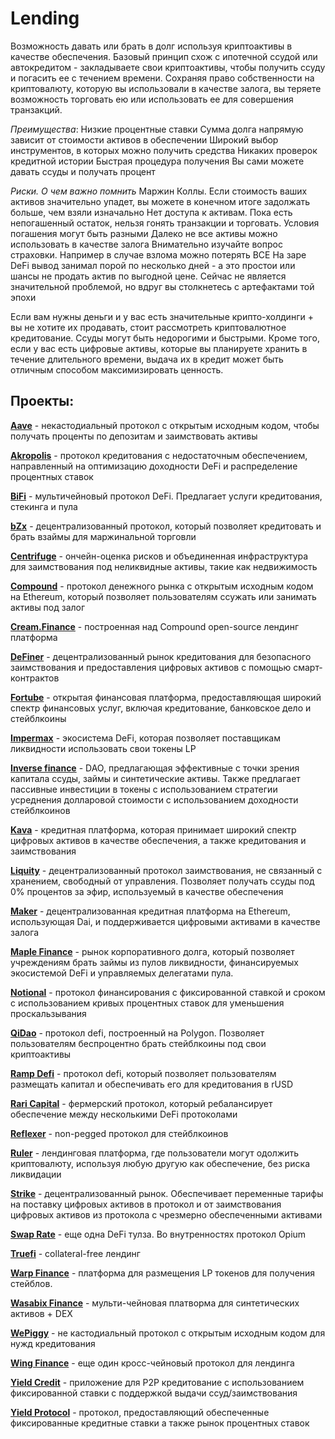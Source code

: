 # Lending
Возможность давать или брать в долг используя криптоактивы в качестве обеспечения. 
Базовый принцип схож с ипотечной ссудой или автокредитом - закладываете свои криптоактивы, 
чтобы получить ссуду и погасить ее с течением времени.
Сохраняя право собственности на криптовалюту, которую вы использовали в качестве залога, 
вы теряете возможность торговать ею или использовать ее для совершения транзакций.

*Преимущества*:
Низкие процентные ставки
Сумма долга напрямую зависит от стоимости активов в обеспечении
Широкий выбор инструментов, в которых можно получить средства
Никаких проверок кредитной истории
Быстрая процедура получения
Вы сами можете давать ссуды и получать процент

*Риски. О чем важно помнить*
Маржин Коллы. Если стоимость ваших активов значительно упадет, вы можете в конечном итоге задолжать больше, чем взяли изначально
Нет доступа к активам. Пока есть непогашенный остаток, нельзя гонять транзакции и торговать. Условия погашения могут быть разными
Далеко не все активы можно использовать в качестве залога
Внимательно изучайте вопрос страховки. Например в случае взлома можно потерять ВСЕ
На заре DeFi вывод занимал порой по несколько дней - а это простои или шансы не продать актив по выгодной цене. Сейчас не является значительной проблемой, но вдруг вы столкнетесь с артефактами той эпохи

Если вам нужны деньги и у вас есть значительные крипто-холдинги + вы не хотите их продавать, стоит рассмотреть криптовалютное кредитование. 
Ссуды могут быть недорогими и быстрыми. Кроме того, если у вас есть цифровые активы, которые вы планируете хранить в течение длительного времени, 
выдача их в кредит может быть отличным способом максимизировать ценность.


## Проекты:

**[Aave](https://aave.com/)** - некастодиальный протокол с открытым исходным кодом, чтобы получать проценты по депозитам и заимствовать активы

**[Akropolis](https://akropolis.io/)** - протокол кредитования с недостаточным обеспечением, направленный на оптимизацию доходности DeFi и распределение процентных ставок

**[BiFi](https://beefy.finance/)** - мультичейновый протокол DeFi. Предлагает услуги кредитования, стекинга и пула

**[bZx](https://bzx.network/)** - децентрализованный протокол, который позволяет кредитовать и брать взаймы для маржинальной торговли

**[Centrifuge](https://centrifuge.io/)** - ончейн-оценка рисков и объединенная инфраструктура для заимствования под неликвидные активы, такие как недвижимость

**[Compound](https://compound.finance/)** - протокол денежного рынка с открытым исходным кодом на Ethereum, который позволяет пользователям ссужать или занимать активы под залог

**[Cream.Finance](https://cream.finance/)** - построенная над Compound open-source лендинг платформа

**[DeFiner](https://definer.org/)** - децентрализованный рынок кредитования для безопасного заимствования и предоставления цифровых активов с помощью смарт-контрактов

**[Fortube](https://for.tube/home)** - открытая финансовая платформа, предоставляющая широкий спектр финансовых услуг, включая кредитование, банковское дело и стейблкоины

**[Impermax](https://impermax.finance/)** - экосистема DeFi, которая позволяет поставщикам ликвидности использовать свои токены LP

**[Inverse finance](https://inverse.finance/)** - DAO, предлагающая эффективные с точки зрения капитала ссуды, займы и синтетические активы. 
                      Также предлагает пассивные инвестиции в токены с использованием стратегии усреднения 
                      долларовой стоимости с использованием доходности стейблкоинов

**[Kava](https://www.kava.io/)** - кредитная платформа, которая принимает широкий спектр цифровых активов в качестве обеспечения, а также кредитования и заимствования

**[Liquity](https://www.liquity.org/)** - децентрализованный протокол заимствования, не связанный с хранением, свободный от управления. 
	  Позволяет получать ссуды под 0% процентов за эфир, используемый в качестве обеспечения

**[Maker](https://makerdao.com/)** - децентрализованная кредитная платформа на Ethereum, использующая Dai, и поддерживается цифровыми активами в качестве залога

**[Maple Finance](https://maple.finance/)** - рынок корпоративного долга, который позволяет учреждениям брать займы из пулов ликвидности, финансируемых 
                    экосистемой DeFi и управляемых делегатами пула.

**[Notional](https://notional.finance/)** - протокол финансирования с фиксированной ставкой и сроком с использованием кривых процентных ставок для уменьшения проскальзывания

**[QiDao](https://www.mai.finance/)** - протокол defi, построенный на Polygon. Позволяет пользователям беспроцентно брать стейблкоины под свои криптоактивы

**[Ramp Defi](https://www.rampdefi.com/)** - протокол defi, который позволяет пользователям размещать капитал и обеспечивать его для кредитования в rUSD

**[Rari Capital](https://www.rari.capital/)** - фермерский протокол, который ребалансирует обеспечение между несколькими DeFi протоколами

**[Reflexer](https://reflexer.finance/)** - non-pegged протокол для стейблкоинов

**[Ruler](https://rulerprotocol.com/)** - лендинговая платформа, где пользователи могут одолжить криптовалюту, используя любую другую как обеспечение, без риска ликвидации

**[Strike](https://www.strikecoin.co/)** - децентрализованный рынок. Обеспечивает переменные тарифы на поставку цифровых активов в протокол и от заимствования 
             цифровых активов из протокола с чрезмерно обеспеченными активами

**[Swap Rate](https://swaprate.finance/)** - еще одна DeFi тулза. Во внутренностях протокол Opium

**[Truefi](https://truefi.io/)** - collateral-free лендинг

**[Warp Finance](https://www.warp.finance/)** - платформа для размещения LP токенов для получения стейблов.

**[Wasabix Finance](https://bsc.wasabix.finance/)** - мульти-чейновая платворма для синтетических активов + DEX

**[WePiggy](https://wepiggy.com)** - не кастодиальный протокол с открытым исходным кодом для нужд кредитования

**[Wing Finance](https://wing.finance/)** - еще один кросс-чейновый протокол для лендинга

**[Yield Credit](https://yield.credit/)** - приложение для P2P кредитование с использованием фиксированной ставки с поддержкой выдачи ссуд/заимствования

**[Yield Protocol](https://yieldprotocol.org/)** - протокол, предоставляющий обеспеченные фиксированные кредитные ставки а также рынок процентных ставок

